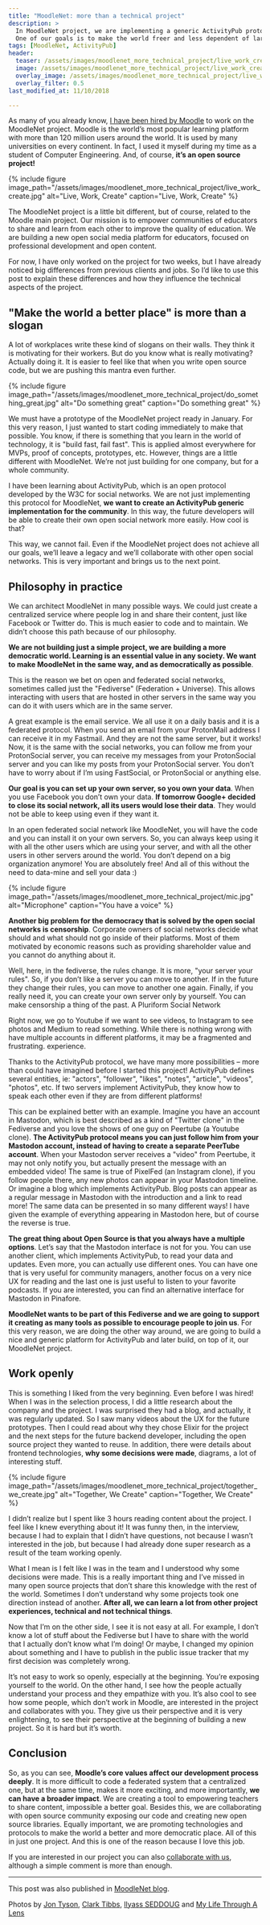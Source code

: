 ```yaml
---
title: "MoodleNet: more than a technical project"
description: >
  In MoodleNet project, we are implementing a generic ActivityPub protocol.
  One of our goals is to make the world freer and less dependent of large corporates
tags: [MoodleNet, ActivityPub]
header:
  teaser: /assets/images/moodlenet_more_technical_project/live_work_create.jpg
  image: /assets/images/moodlenet_more_technical_project/live_work_create.jpg
  overlay_image: /assets/images/moodlenet_more_technical_project/live_work_create.jpg
  overlay_filter: 0.5
last_modified_at: 11/10/2018

---
```


As many of you already know, [I have been hired by Moodle](https://blog.moodle.net/2018/introducing-alex/) to work on the MoodleNet project. Moodle is the world’s most popular learning platform with more than 120 million users around the world. It is used by many universities on every continent. In fact, I used it myself during my time as a student of Computer Engineering. And, of course, **it’s an open source project!**

{% include figure image_path="/assets/images/moodlenet_more_technical_project/live_work_create.jpg"
alt="Live, Work, Create"
caption="Live, Work, Create" %}

The MoodleNet project is a little bit different, but of course, related to the Moodle main project. Our mission is to empower communities of educators to share and learn from each other to improve the quality of education. We are building a new open social media platform for educators, focused on professional development and open content.

For now, I have only worked on the project for two weeks, but I have already noticed big differences from previous clients and jobs. So I’d like to use this post to explain these differences and how they influence the technical aspects of the project.

## "Make the world a better place" is more than a slogan

A lot of workplaces write these kind of slogans on their walls. They think it is motivating for their workers. But do you know what is really motivating? Actually doing it. It is easier to feel like that when you write open source code, but we are pushing this mantra even further.

{% include figure image_path="/assets/images/moodlenet_more_technical_project/do_something_great.jpg"
alt="Do something great"
caption="Do something great" %}

We must have a prototype of the MoodleNet project ready in January. For this very reason, I just wanted to start coding immediately to make that possible. You know, if there is something that you learn in the world of technology, it is "build fast, fail fast". This is applied almost everywhere for MVPs, proof of concepts, prototypes, etc. However, things are a little different with MoodleNet. We’re not just building for one company, but for a whole community.

I have been learning about ActivityPub, which is an open protocol developed by the W3C for social networks. We are not just implementing this protocol for MoodleNet, **we want to create an ActivityPub generic implementation for the community**. In this way, the future developers will be able to create their own open social network more easily. How cool is that?

This way, we cannot fail. Even if the MoodleNet project does not achieve all our goals, we’ll leave a legacy and we’ll collaborate with other open social networks. This is very important and brings us to the next point.

## Philosophy in practice

We can architect MoodleNet in many possible ways. We could just create a centralized service where people log in and share their content, just like Facebook or Twitter do. This is much easier to code and to maintain. We didn’t choose this path because of our philosophy.

**We are not building just a simple project, we are building a more democratic world. Learning is an essential value in any society. We want to make MoodleNet in the same way, and as  democratically as possible**.

This is the reason we bet on open and federated social networks, sometimes called just the "Fediverse" (Federation + Universe). This allows interacting with users that are hosted in other servers in the same way you can do it with users which are in the same server.

A great example is the email service. We all use it on a daily basis and it is a federated protocol. When you send an email from your ProtonMail address I can receive it in my Fastmail. And they are not the same server, but it works! Now, it is the same with the social networks, you can follow me from your ProtonSocial server, you can receive my messages from your ProtonSocial server and you can like my posts from your ProtonSocial server. You don’t have to worry about if I’m using FastSocial, or ProtonSocial or anything else.

**Our goal is you can set up your own server, so you own your data**. When you use Facebook you don’t own your data. **If tomorrow Google+ decided to close its social network, all its users would lose their data**. They would not be able to keep using even if they want it.

In an open federated social network like MoodleNet, you will have the code and you can install it on your own servers. So, you can always keep using it with all the other users which are using your server, and with all the other users in other servers around the world. You don’t depend on a big organization anymore! You are absolutely free! And all of this without the need to data-mine and sell your data :)

{% include figure image_path="/assets/images/moodlenet_more_technical_project/mic.jpg"
alt="Microphone"
caption="You have a voice" %}

**Another big problem for the democracy that is solved by the open social networks is censorship**. Corporate owners of social networks decide what should and what should not go inside of their platforms. Most of them motivated by economic reasons such as providing shareholder value and you cannot do anything about it.

Well, here, in the fediverse, the rules change. It is more, "your server your rules". So, if you don’t like a server you can move to another. If in the future they change their rules, you can move to another one again. Finally, if you really need it, you can create your own server only by yourself. You can make censorship a thing of the past.
A Pluriform Social Network

Right now, we go to Youtube if we want to see videos, to Instagram to see photos and Medium to read something. While there is nothing wrong with have multiple accounts in different platforms, it may be a fragmented and frustrating. experience.

Thanks to the ActivityPub protocol, we have many more possibilities – more than could have imagined before I started this project! ActivityPub defines several entities, ie: "actors", "follower", "likes", "notes", "article", "videos", "photos", etc. If two servers implement ActivityPub, they know how to speak each other even if they are from different platforms!

This can be explained better with an example. Imagine you have an account in Mastodon, which is best described as a kind of "Twitter clone" in the Fediverse and you love the shows of one guy on Peertube (a Youtube clone). **The ActivityPub protocol means you can just follow him from your Mastodon account, instead of having to create a separate PeerTube account**. When your Mastodon server receives a "video" from Peertube, it may not only notify you, but actually present the message with an embedded video! The same is true of PixelFed (an Instagram clone), if you follow people there, any new photos can appear in your Mastodon timeline. Or imagine a blog which implements ActivityPub. Blog posts can appear as a regular message in Mastodon with the introduction and a link to read more! The same data can be presented in so many different ways! I have given the example of everything appearing in Mastodon here, but of course the reverse is true.

**The great thing about Open Source is that you always have a multiple options**. Let’s say that the Mastodon interface is not for you. You can use another client, which implements ActivityPub, to read your data and updates. Even more, you can actually use different ones. You can have one that is very useful for community managers, another focus on a very nice UX for reading and the last one is just useful to listen to your favorite podcasts. If you are interested, you can find an alternative interface for Mastodon in Pinafore.

**MoodleNet wants to be part of this Fediverse and we are going to support it creating as many tools as possible to encourage people to join us**. For this very reason, we are doing the other way around, we are going to build a nice and generic platform for ActivityPub and later build, on top of it, our MoodleNet project.

## Work openly

This is something I liked from the very beginning. Even before I was hired! When I was in the selection process, I did a little research about the company and the project. I was surprised they had a blog, and actually, it was regularly updated. So I saw many videos about the UX for the future prototypes. Then I could read about why they chose Elixir for the project and the next steps for the future backend developer, including the open source project they wanted to reuse. In addition,  there were details about frontend technologies, **why some decisions were made**, diagrams, a lot of interesting stuff.

{% include figure image_path="/assets/images/moodlenet_more_technical_project/together_we_create.jpg"
alt="Together, We Create"
caption="Together, We Create" %}

I didn’t realize but I spent like 3 hours reading content about the project. I feel like I knew everything about it!  It was funny then, in the interview, because I had to explain that I didn’t have questions, not because I wasn’t interested in the job, but because I had already done super research as a result of the team working openly.

What I mean is I felt like I was in the team and I understood why some decisions were made. This is a really important thing and I’ve missed in many open source projects that don’t share this knowledge with the rest of the world. Sometimes I don’t understand why some projects took one direction instead of another. **After all, we can learn a lot from other project experiences, technical and not technical things**.

Now that I’m on the other side, I see it is not easy at all. For example, I don’t know a lot of stuff about the Fediverse but I have to share with the world that I actually don’t know what I’m doing! Or maybe, I changed my opinion about something and I have to publish in the public issue tracker that my first decision was completely wrong.

It’s not easy to work so openly, especially at the beginning. You’re exposing yourself to the world. On the other hand, I see how the people actually understand your process and they empathize with you. It’s also cool to see how some people, which don’t work in Moodle, are interested in the project and collaborates with you. They give us their perspective and it is very enlightening, to see their perspective at the beginning of building a new project. So it is hard but it’s worth.

## Conclusion

So, as you can see, **Moodle’s core values affect our development process deeply**. It is more difficult to code a federated system that a centralized one, but at the same time, makes it more exciting, and more importantly, **we can have a broader impact**. We are creating a tool to empowering teachers to share content, impossible a better goal. Besides this, we are collaborating with open source community exposing our code and creating new open source libraries. Equally important, we are promoting technologies and protocols to make the world a better and more democratic place. All of this in just one project. And this is one of the reason because I love this job.

If you are interested in our project you can also [collaborate with us](https://docs.moodle.org/dev/MoodleNet/Contributing), although a simple comment is more than enough.

---

This post was also published in [MoodleNet blog](https://blog.moodle.net/2018/moodlenet-more-than-a-technical-project/).

Photos by [Jon Tyson](https://unsplash.com/photos/QL0FAxaq2z0),
[Clark Tibbs](https://unsplash.com/photos/oqStl2L5oxI),
[Ilyass SEDDOUG](https://unsplash.com/photos/c4lXkCHuaXY) and
[My Life Through A Lens](https://unsplash.com/photos/bq31L0jQAjU)
